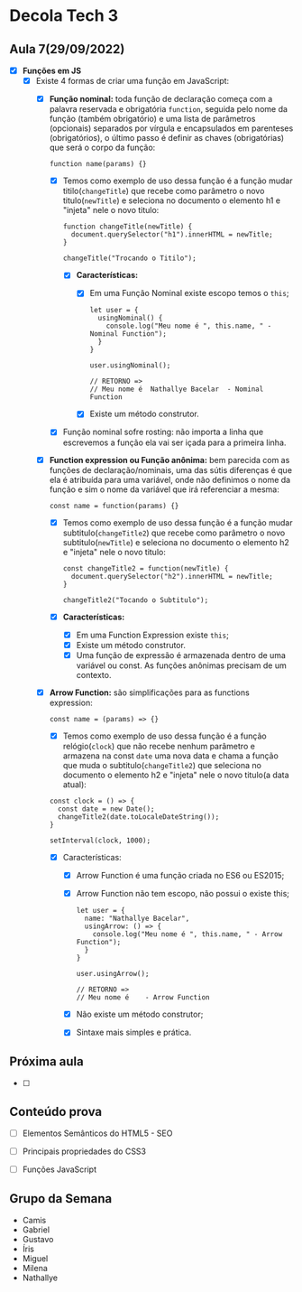 # Decola Tech 3

## Aula 7(29/09/2022)

- [x] **Funções em JS**
  - [x] Existe 4 formas de criar uma função em JavaScript:
    - [x] **Função nominal:**  toda função de declaração começa com a palavra reservada e obrigatória `function`, seguida pelo nome da função (também obrigatório) e uma lista de parâmetros (opcionais) separados por vírgula e encapsulados em parenteses (obrigatórios), o último passo é definir as chaves (obrigatórias) que será o corpo da função:

      ```  JS
      function name(params) {}
      ```

      - [x] Temos como exemplo de uso dessa função é a função mudar titilo(`changeTitle`) que recebe como parâmetro o novo titulo(`newTitle`) e seleciona no documento o elemento h1 e "injeta" nele o novo titulo:

        ``` JS
        function changeTitle(newTitle) {
          document.querySelector("h1").innerHTML = newTitle;
        }

        changeTitle("Trocando o Titilo");
        ```

        - [x] **Características:**
          - [x] Em uma Função Nominal existe escopo temos o `this`;

            ``` JS
            let user = {
              usingNominal() {
                console.log("Meu nome é ", this.name, " - Nominal Function");
              }
            }

            user.usingNominal();

            // RETORNO =>
            // Meu nome é  Nathallye Bacelar  - Nominal Function
            ```

          - [x] Existe um método construtor.

      - [x] Função nominal sofre rosting: não importa a linha que escrevemos a função ela vai ser içada para a primeira linha.

    - [x] **Function expression ou Função anônima:** bem parecida com as funções de declaração/nominais, uma das sútis diferenças é que ela é atribuída para uma variável, onde não definimos o nome da função e sim o nome da variável que irá referenciar a mesma:

      ``` JS
      const name = function(params) {}
      ```

      - [x] Temos como exemplo de uso dessa função é a função mudar subtitulo(`changeTitle2`) que recebe como parâmetro o novo subtitulo(`newTitle`) e seleciona no documento o elemento h2 e "injeta" nele o novo titulo:

        ``` JS
        const changeTitle2 = function(newTitle) {
          document.querySelector("h2").innerHTML = newTitle;
        }

        changeTitle2("Tocando o Subtitulo");
        ```

      - [x] **Características:**
          - [x] Em uma Function Expression existe `this`;
          - [x] Existe um método construtor.
          - [x] Uma função de expressão é armazenada dentro de uma variável ou const. As funções anônimas precisam de um contexto.

    - [x] **Arrow Function:** são simplificações para as functions expression:

      ``` JS
      const name = (params) => {}
      ```

       - [x] Temos como exemplo de uso dessa função é a função relógio(`clock`) que não recebe nenhum parâmetro  e armazena na const `date` uma nova data e chama a função que muda o subtitulo(`changeTitle2`) que seleciona no documento o elemento h2 e "injeta" nele o novo titulo(a data atual):

        ``` JS
        const clock = () => {
          const date = new Date();
          changeTitle2(date.toLocaleDateString());
        }

        setInterval(clock, 1000);
        ```
        - [x] Características:
          - [x] Arrow Function é uma função criada no ES6 ou ES2015;
          - [x] Arrow Function não tem escopo, não possui o existe this;

            ``` JS
            let user = {
              name: "Nathallye Bacelar",
              usingArrow: () => {
                console.log("Meu nome é ", this.name, " - Arrow Function");
              }
            }

            user.usingArrow();

            // RETORNO =>
            // Meu nome é    - Arrow Function
            ```

          - [x] Não existe um método construtor;
          - [x] Sintaxe mais simples e prática.

## Próxima aula

- [ ]

## Conteúdo prova

- [ ] Elementos Semânticos do HTML5 - SEO
- [ ] Principais propriedades do CSS3
- [ ] Funções JavaScript


## Grupo da Semana

- Camis
- Gabriel
- Gustavo
- Íris
- Miguel
- Milena
- Nathallye
